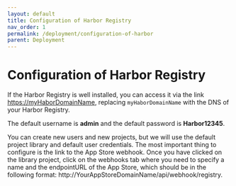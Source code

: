 ```yaml
---
layout: default
title: Configuration of Harbor Registry
nav_order: 1
permalink: /deployment/configuration-of-harbor
parent: Deployment
---
```


# Configuration of Harbor Registry

If the Harbor Registry is well installed, you can access it via the link <https://myHaborDomainName>, replacing `myHaborDomainName` with the DNS of your Harbor Registry.

The default username is **admin** and the default password is **Harbor12345**. 

You can create new users and new projects, but we will use the default project library and default user credentials. The most important thing to configure is the link to the App Store webhook. Once you have clicked on the library project, click on the webhooks tab where you need to specify a name and the endpointURL of the App Store, which should be in the following format: http://YourAppStoreDomainName/api/webhook/registry. 